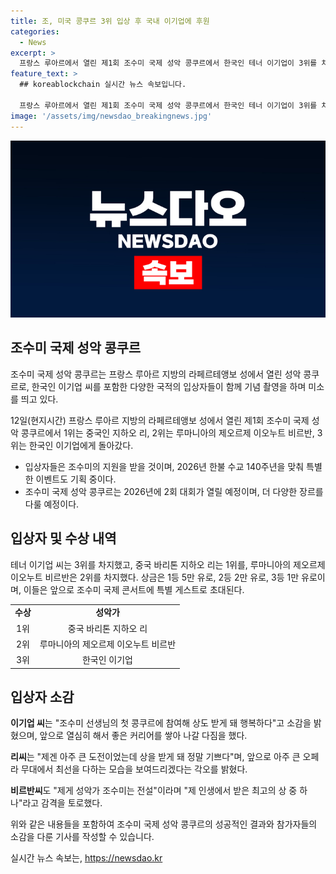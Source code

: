 ```yaml
---
title: 조, 미국 콩쿠르 3위 입상 후 국내 이기업에 후원
categories:
  - News
excerpt: >
  프랑스 루아르에서 열린 제1회 조수미 국제 성악 콩쿠르에서 한국인 테너 이기업이 3위를 차지했다. 1위는 중국 바리톤 지하오 리, 2위는 루마니아 테너 제오르제 이오누트 비르반. 조수미는 성악가들에게 지원을 약속하며, 상금과 함께 입상자들을 콘서트에 초대할 것이라고 밝혔다. 이기업은 행복한 소감과 앞으로의 다짐을 전했고, 리는 큰 도전이었음에도 불구하고 기쁨을 나타내었으며, 비르반은 조수미를 전설로 칭송했다. 2026년에는 2회 대회가 개최될 예정이며, 예술가곡과 바로크 음악 등 다양한 장르도 포함할 것이라고 밝혔다. (총 350자)
feature_text: >
  ## koreablockchain 실시간 뉴스 속보입니다.

  프랑스 루아르에서 열린 제1회 조수미 국제 성악 콩쿠르에서 한국인 테너 이기업이 3위를 차지했다. 1위는 중국 바리톤 지하오 리, 2위는 루마니아 테너 제오르제 이오누트 비르반. 조수미는 성악가들에게 지원을 약속하며, 상금과 함께 입상자들을 콘서트에 초대할 것이라고 밝혔다. 이기업은 행복한 소감과 앞으로의 다짐을 전했고, 리는 큰 도전이었음에도 불구하고 기쁨을 나타내었으며, 비르반은 조수미를 전설로 칭송했다. 2026년에는 2회 대회가 개최될 예정이며, 예술가곡과 바로크 음악 등 다양한 장르도 포함할 것이라고 밝혔다. (총 350자)
image: '/assets/img/newsdao_breakingnews.jpg'
---
```


<p><img src="/assets/img/newsdao_breakingnews.jpg" alt="koreablockchain 속보" /></p>

<h2 data-ke-size="size26">조수미 국제 성악 콩쿠르</h2>

<p>조수미 국제 성악 콩쿠르는 프랑스 루아르 지방의 라페르테앵보 성에서 열린 성악 콩쿠르로, 한국인 이기업 씨를 포함한 다양한 국적의 입상자들이 함께 기념 촬영을 하며 미소를 띄고 있다.</p>

<p data-ke-size="size16">12일(현지시간) 프랑스 루아르 지방의 라페르테앵보 성에서 열린 제1회 조수미 국제 성악 콩쿠르에서 1위는 중국인 지하오 리, 2위는 루마니아의 제오르제 이오누트 비르반, 3위는 한국인 이기업에게 돌아갔다.</p>

<ul>
    <li>입상자들은 조수미의 지원을 받을 것이며, 2026년 한불 수교 140주년을 맞춰 특별한 이벤트도 기획 중이다.</li>
    <li>조수미 국제 성악 콩쿠르는 2026년에 2회 대회가 열릴 예정이며, 더 다양한 장르를 다룰 예정이다.</li>
</ul>

<h2 data-ke-size="size26">입상자 및 수상 내역</h2>

<p>테너 이기업 씨는 3위를 차지했고, 중국 바리톤 지하오 리는 1위를, 루마니아의 제오르제 이오누트 비르반은 2위를 차지했다. 상금은 1등 5만 유로, 2등 2만 유로, 3등 1만 유로이며, 이들은 앞으로 조수미 국제 콘서트에 특별 게스트로 초대된다.</p>

<table>
    <tr>
        <td style="text-align: center; height: 17px;"><b>수상</b></td>
        <td style="text-align: center; height: 17px;"><b>성악가</b></td>
    </tr>
    <tr>
        <td style="text-align: center; height: 17px;">1위</td>
        <td style="text-align: center; height: 17px;">중국 바리톤 지하오 리</td>
    </tr>
    <tr>
        <td style="text-align: center; height: 17px;">2위</td>
        <td style="text-align: center; height: 17px;">루마니아의 제오르제 이오누트 비르반</td>
    </tr>
    <tr>
        <td style="text-align: center; height: 17px;">3위</td>
        <td style="text-align: center; height: 17px;">한국인 이기업</td>
    </tr>
</table>

<h2 data-ke-size="size26">입상자 소감</h2>

<p data-ke-size="size16"><b>이기업 씨</b>는 "조수미 선생님의 첫 콩쿠르에 참여해 상도 받게 돼 행복하다"고 소감을 밝혔으며, 앞으로 열심히 해서 좋은 커리어를 쌓아 나갈 다짐을 했다.</p>

<p data-ke-size="size16"><b>리씨</b>는 "제겐 아주 큰 도전이었는데 상을 받게 돼 정말 기쁘다"며, 앞으로 아주 큰 오페라 무대에서 최선을 다하는 모습을 보여드리겠다는 각오를 밝혔다.</p>

<p data-ke-size="size16"><b>비르반씨</b>도 "제게 성악가 조수미는 전설"이라며 "제 인생에서 받은 최고의 상 중 하나"라고 감격을 토로했다.</p>

<p>위와 같은 내용들을 포함하여 조수미 국제 성악 콩쿠르의 성공적인 결과와 참가자들의 소감을 다룬 기사를 작성할 수 있습니다.</p>
실시간 뉴스 속보는, <a href="https://newsdao.kr" rel="dofollow">https://newsdao.kr</a>


